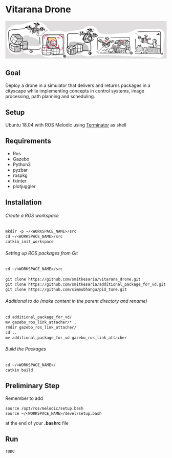 # Vitarana Drone
<p align="center">
  <img src="https://github.com/MarcoMustacchi/e-yantra/blob/main/VitaranaDrone.png" width="1440">
</p>

## Goal 
Deploy a drone in a simulator that delivers and returns packages in a cityscape while implementing concepts in control systems, image processing, path planning and scheduling.

## Setup 
Ubuntu 18.04 with ROS Melodic using [Terminator](https://gnome-terminator.org/) as shell

## Requirements
* Ros
* Gazebo
* Python3
* pyzbar
* rospkg
* tkinter
* plotjuggler

## Installation
###### Create a ROS workspace

```
mkdir -p ~/<WORKSPACE_NAME>/src
cd ~/<WORKSPACE_NAME>/src
catkin_init_workspace
```

###### Setting up ROS packages from Git
```
cd ~/<WORKSPACE_NAME>/src

git clone https://github.com/smitkesaria/vitarana_drone.git
git clone https://github.com/smitkesaria/additional_package_for_vd.git
git clone https://github.com/simmubhangu/pid_tune.git

```

###### Additional to do (make content in the parent directory and rename)

```
cd additional_package_for_vd/
mv gazebo_ros_link_attacher/* .
rmdir gazebo_ros_link_attacher/
cd ..
mv additional_package_for_vd gazebo_ros_link_attacher
```

###### Build the Packages

```
cd ~/<WORKSPACE_NAME>/
catkin build 
```

## Preliminary Step
Remember to add 
```
source /opt/ros/melodic/setup.bash
source ~/<WORKSPACE_NAME>/devel/setup.bash
```
at the end of your **.bashrc** file

## Run
```
TODO
```
